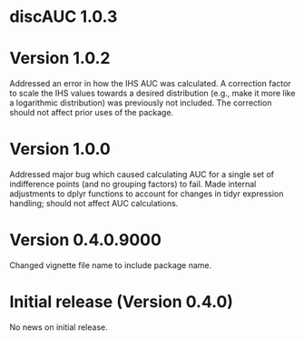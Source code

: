 # discAUC 1.0.3

# Version 1.0.2

Addressed an error in how the IHS AUC was calculated. A correction factor to scale the IHS values towards a desired distribution (e.g., make it more like a logarithmic distribution) was previously not included. The correction should not affect prior uses of the package.

# Version 1.0.0

Addressed major bug which caused calculating AUC for a single set of indifference points (and no grouping factors) to fail. Made internal adjustments to dplyr functions to account for changes in tidyr expression handling; should not affect AUC calculations.

# Version 0.4.0.9000

Changed vignette file name to include package name.

# Initial release (Version 0.4.0)

No news on initial release.
